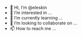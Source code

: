 - 👋 Hi, I’m @eleskin
- 👀 I’m interested in ...
- 🌱 I’m currently learning ...
- 💞️ I’m looking to collaborate on ...
- 📫 How to reach me ...

<!---
eleskin/eleskin is a ✨ special ✨ repository because its `README.md` (this file) appears on your GitHub profile.
You can click the Preview link to take a look at your changes.
--->
